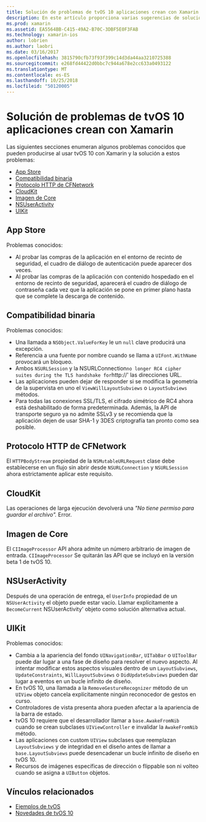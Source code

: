 ```yaml
---
title: Solución de problemas de tvOS 10 aplicaciones crean con Xamarin
description: En este artículo proporciona varias sugerencias de solución de problemas para trabajar con tvOS 10 en aplicaciones de Xamarin. Describe problemas relacionados con la aplicación de Store, compatibilidad binaria, la CFNetwork HttpProtocol, CloudKit, imagen básica, NSUserActivity y UIKit.
ms.prod: xamarin
ms.assetid: EA5564BB-C415-49A2-B70C-3DBF5E0F3FAB
ms.technology: xamarin-ios
author: lobrien
ms.author: laobri
ms.date: 03/16/2017
ms.openlocfilehash: 3815790cfb73f93f399c14d3da44aa3210725388
ms.sourcegitcommit: e268fd44422d0bbc7c944a678e2cc633a0493122
ms.translationtype: MT
ms.contentlocale: es-ES
ms.lasthandoff: 10/25/2018
ms.locfileid: "50120005"
---
```

# <a name="troubleshooting-tvos-10-apps-built-with-xamarin"></a>Solución de problemas de tvOS 10 aplicaciones crean con Xamarin

Las siguientes secciones enumeran algunos problemas conocidos que pueden producirse al usar tvOS 10 con Xamarin y la solución a estos problemas:

- [App Store](#App-Store)
- [Compatibilidad binaria](#Binary-Compatibility)
- [Protocolo HTTP de CFNetwork](#CFNetwork-HTTP-Protocol)
- [CloudKit](#CloudKit)
- [Imagen de Core](#CoreImage)
- [NSUserActivity](#NSUserActivity)
- [UIKit](#UIKit)

<a name="App-Store" />

## <a name="app-store"></a>App Store

Problemas conocidos:

 - Al probar las compras de la aplicación en el entorno de recinto de seguridad, el cuadro de diálogo de autenticación puede aparecer dos veces.
 - Al probar las compras de la aplicación con contenido hospedado en el entorno de recinto de seguridad, aparecerá el cuadro de diálogo de contraseña cada vez que la aplicación se pone en primer plano hasta que se complete la descarga de contenido.

<a name="Binary-Compatibility" />

## <a name="binary-compatibility"></a>Compatibilidad binaria

Problemas conocidos:

 - Una llamada a `NSObject.ValueForKey` le un `null` clave producirá una excepción.
 - Referencia a una fuente por nombre cuando se llama a `UIFont.WithName` provocará un bloqueo.
 - Ambos `NSURLSession` y la NSURLConnection` no longer RC4 cipher suites during the TLS handshake for `http://' las direcciones URL.
 - Las aplicaciones pueden dejar de responder si se modifica la geometría de la supervista en uno el `ViewWillLayoutSubviews` o `LayoutSubviews` métodos.
 - Para todas las conexiones SSL/TLS, el cifrado simétrico de RC4 ahora está deshabilitado de forma predeterminada. Además, la API de transporte seguro ya no admite SSLv3 y se recomienda que la aplicación dejen de usar SHA-1 y 3DES criptografía tan pronto como sea posible.

<a name="CFNetwork-HTTP-Protocol" />

## <a name="cfnetwork-http-protocol"></a>Protocolo HTTP de CFNetwork

El `HTTPBodyStream` propiedad de la `NSMutableURLRequest` clase debe establecerse en un flujo sin abrir desde `NSURLConnection` y `NSURLSession` ahora estrictamente aplicar este requisito.

<a name="CloudKit" />

## <a name="cloudkit"></a>CloudKit

Las operaciones de larga ejecución devolverá una _"No tiene permiso para guardar el archivo"._ Error.

<a name="CoreImage" />

## <a name="core-image"></a>Imagen de Core

El `CIImageProcessor` API ahora admite un número arbitrario de imagen de entrada. `CIImageProcessor` Se quitarán las API que se incluyó en la versión beta 1 de tvOS 10.

<a name="NSUserActivity" />

## <a name="nsuseractivity"></a>NSUserActivity

Después de una operación de entrega, el `UserInfo` propiedad de un `NSUserActivity` el objeto puede estar vacío. Llamar explícitamente a `BecomeCurrent` NSUserActivity' objeto como solución alternativa actual.

<a name="UIKit" />

## <a name="uikit"></a>UIKit

Problemas conocidos:

 - Cambia a la apariencia del fondo `UINavigationBar`, `UITabBar` o `UIToolBar` puede dar lugar a una fase de diseño para resolver el nuevo aspecto. Al intentar modificar estos aspectos visuales dentro de un `LayoutSubviews`, `UpdateConstraints`, `WillLayoutSubviews` o `DidUpdateSubviews` pueden dar lugar a eventos en un bucle infinito de diseño.
 - En tvOS 10, una llamada a la `RemoveGestureRecognizer` método de un `UIView` objeto cancela explícitamente ningún reconocedor de gestos en curso.
 - Controladores de vista presenta ahora pueden afectar a la apariencia de la barra de estado.
 - tvOS 10 requiere que el desarrollador llamar a `base.AwakeFromNib` cuando se crean subclases `UIViewController` e invalidar la `AwakeFromNib` método.
 - Las aplicaciones con custom `UIView` subclases que reemplazan `LayoutSubviews` y de integridad en el diseño antes de llamar a `base.LayoutSubviews` puede desencadenar un bucle infinito de diseño en tvOS 10.
 - Recursos de imágenes específicas de dirección o flippable son ni volteo cuando se asigna a `UIButton` objetos.

## <a name="related-links"></a>Vínculos relacionados

- [Ejemplos de tvOS](https://developer.xamarin.com/samples/tvos/all/)
- [Novedades de tvOS 10](https://developer.apple.com/library/prerelease/content/releasenotes/General/WhatsNewinTVOS/Articles/tvOS10.html#//apple_ref/doc/uid/TP40017259-SW1)
